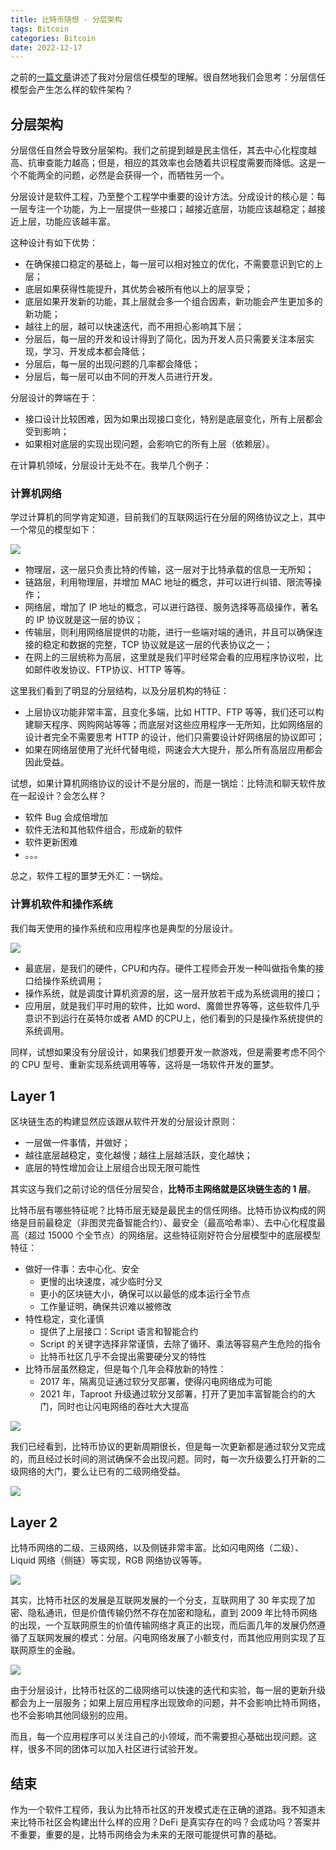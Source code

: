 ```yaml
---
title: 比特币随想 - 分层架构
tags: Bitcoin
categories: Bitcoin
date: 2022-12-17
---
```


之前的[一篇文章](https://zhuanlan.zhihu.com/p/590629166)讲述了我对分层信任模型的理解。很自然地我们会思考：分层信任模型会产生怎么样的软件架构？

## 分层架构

分层信任自然会导致分层架构。我们之前提到越是民主信任，其去中心化程度越高、抗审查能力越高；但是，相应的其效率也会随着共识程度需要而降低。这是一个不能两全的问题，必然是会获得一个，而牺牲另一个。

分层设计是软件工程，乃至整个工程学中重要的设计方法。分成设计的核心是：每一层专注一个功能，为上一层提供一些接口；越接近底层，功能应该越稳定；越接近上层，功能应该越丰富。

这种设计有如下优势：

- 在确保接口稳定的基础上，每一层可以相对独立的优化，不需要意识到它的上层；
- 底层如果获得性能提升，其优势会被所有他以上的层享受；
- 底层如果开发新的功能，其上层就会多一个组合因素，新功能会产生更加多的新功能；
- 越往上的层，越可以快速迭代，而不用担心影响其下层；
- 分层后，每一层的开发和设计得到了简化，因为开发人员只需要关注本层实现，学习、开发成本都会降低；
- 分层后，每一层的出现问题的几率都会降低；
- 分层后，每一层可以由不同的开发人员进行开发。

分层设计的弊端在于：

- 接口设计比较困难，因为如果出现接口变化，特别是底层变化，所有上层都会受到影响；
- 如果相对底层的实现出现问题，会影响它的所有上层（依赖层）。

在计算机领域，分层设计无处不在。我举几个例子：

### 计算机网络

学过计算机的同学肯定知道，目前我们的互联网运行在分层的网络协议之上，其中一个常见的模型如下：

![](https://i.imgur.com/MlcY3C8.png)

- 物理层，这一层只负责比特的传输，这一层对于比特承载的信息一无所知；
- 链路层，利用物理层，并增加 MAC 地址的概念，并可以进行纠错、限流等操作；
- 网络层，增加了 IP 地址的概念，可以进行路径、服务选择等高级操作，著名的 IP 协议就是这一层的协议；
- 传输层，则利用网络层提供的功能，进行一些端对端的通讯，并且可以确保连接的稳定和数据的完整，TCP 协议就是这一层的代表协议之一；
- 在网上的三层统称为高层，这里就是我们平时经常会看的应用程序协议啦，比如邮件收发协议、FTP协议、HTTP 等等。

这里我们看到了明显的分层结构，以及分层机构的特征：

- 上层协议功能非常丰富，且变化多端，比如 HTTP、FTP 等等，我们还可以构建聊天程序、网购网站等等；而底层对这些应用程序一无所知，比如网络层的设计者完全不需要思考 HTTP 的设计，他们只需要设计好网络层的协议即可；
- 如果在网络层使用了光纤代替电缆，网速会大大提升，那么所有高层应用都会因此受益。

试想，如果计算机网络协议的设计不是分层的，而是一锅烩：比特流和聊天软件放在一起设计？会怎么样？

- 软件 Bug 会成倍增加
- 软件无法和其他软件组合，形成新的软件
- 软件更新困难
- 。。。

总之，软件工程的噩梦无外汇：一锅烩。

### 计算机软件和操作系统

我们每天使用的操作系统和应用程序也是典型的分层设计。

![](https://i.imgur.com/shEyQZs.png)

- 最底层，是我们的硬件，CPU和内存。硬件工程师会开发一种叫做指令集的接口给操作系统调用；
- 操作系统，就是调度计算机资源的层，这一层开放若干成为系统调用的接口；
- 应用层，就是我们平时用的软件，比如 word、魔兽世界等等，这些软件几乎意识不到运行在英特尔或者 AMD 的CPU上，他们看到的只是操作系统提供的系统调用。

同样，试想如果没有分层设计，如果我们想要开发一款游戏，但是需要考虑不同个的 CPU 型号、重新实现系统调用等等，这将是一场软件开发的噩梦。

## Layer 1

区块链生态的构建显然应该跟从软件开发的分层设计原则：

- 一层做一件事情，并做好；
- 越往底层越稳定，变化越慢；越往上层越活跃，变化越快；
- 底层的特性增加会让上层组合出现无限可能性

其实这与我们之前讨论的信任分层契合，**比特币主网络就是区块链生态的 1 层**。

比特币层有哪些特征呢？比特币层无疑是最民主的信任网络。比特币协议构成的网络是目前最稳定（非图灵完备智能合约）、最安全（最高哈希率）、去中心化程度最高（超过 15000 个全节点）的网络层。这些特征刚好符合分层模型中的底层模型特征：

- 做好一件事：去中心化、安全
    - 更慢的出块速度，减少临时分叉
    - 更小的区块链大小，确保可以以最低的成本运行全节点
    - 工作量证明，确保共识难以被修改
- 特性稳定，变化谨慎
    - 提供了上层接口：Script 语言和智能合约
    - Script 的关键字选择非常谨慎，去除了循环、乘法等容易产生危险的指令
    - 比特币社区几乎不会提出需要硬分叉的特性
- 比特币层虽然稳定，但是每个几年会释放新的特性：
    - 2017 年，隔离见证通过软分叉部署，使得闪电网络成为可能
    - 2021 年，Taproot 升级通过软分叉部署，打开了更加丰富智能合约的大门，同时也让闪电网络的吞吐大大提高

![](https://i.imgur.com/6cJ3HBl.png)

我们已经看到，比特币协议的更新周期很长，但是每一次更新都是通过软分叉完成的，而且经过长时间的测试确保不会出现问题。同时，每一次升级要么打开新的二级网络的大门，要么让已有的二级网络受益。

![](https://i.imgur.com/m9tLlmN.png)

## Layer 2

比特币网络的二级、三级网络，以及侧链非常丰富。比如闪电网络（二级）、Liquid 网络（侧链）等实现，RGB 网络协议等等。

![](https://i.imgur.com/iL5sdhS.png)

其实，比特币社区的发展是互联网发展的一个分支，互联网用了 30 年实现了加密、隐私通讯，但是价值传输仍然不存在加密和隐私，直到 2009 年比特币网络的出现，一个互联网原生的价值传输网络才真正的出现，而后面几年的发展仍然遵循了互联网发展的模式：分层。闪电网络发展了小额支付，而其他应用则实现了互联网原生的金融。

![](https://i.imgur.com/qnvWi79.png)

由于分层设计，比特币社区的二级网络可以快速的迭代和实验，每一层的更新升级都会为上一层服务；如果上层应用程序出现致命的问题，并不会影响比特币网络，也不会影响其他同级别的应用。

而且，每一个应用程序可以关注自己的小领域，而不需要担心基础出现问题。这样，很多不同的团体可以加入社区进行试验开发。

## 结束

作为一个软件工程师，我认为比特币社区的开发模式走在正确的道路。我不知道未来比特币社区会构建出什么样的应用？DeFi 是真实存在的吗？会成功吗？答案并不重要，重要的是，比特币网络会为未来的无限可能提供可靠的基础。
